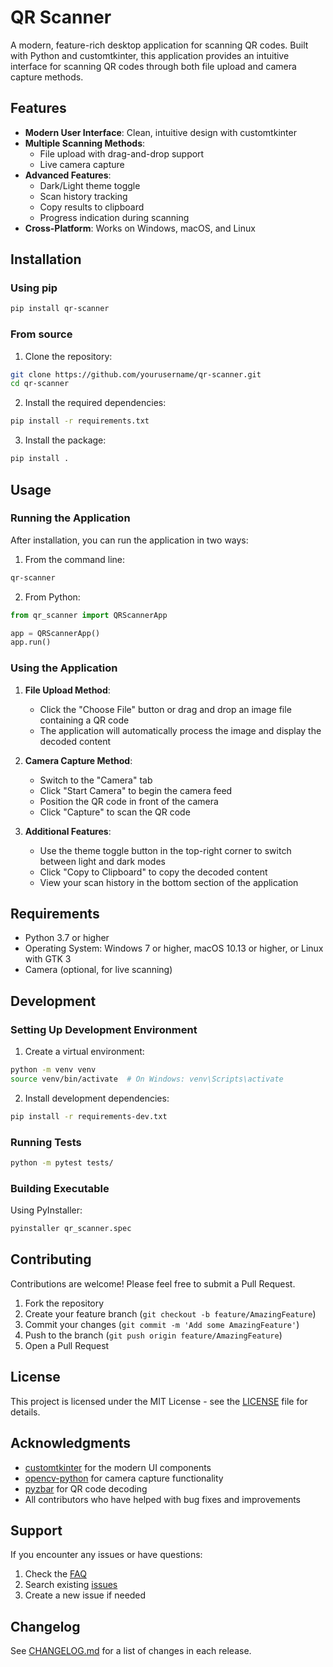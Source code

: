 # QR Scanner

A modern, feature-rich desktop application for scanning QR codes. Built with Python and customtkinter, this application provides an intuitive interface for scanning QR codes through both file upload and camera capture methods.

## Features

- **Modern User Interface**: Clean, intuitive design with customtkinter
- **Multiple Scanning Methods**:
  - File upload with drag-and-drop support
  - Live camera capture
- **Advanced Features**:
  - Dark/Light theme toggle
  - Scan history tracking
  - Copy results to clipboard
  - Progress indication during scanning
- **Cross-Platform**: Works on Windows, macOS, and Linux

## Installation

### Using pip

```bash
pip install qr-scanner
```

### From source

1. Clone the repository:
```bash
git clone https://github.com/yourusername/qr-scanner.git
cd qr-scanner
```

2. Install the required dependencies:
```bash
pip install -r requirements.txt
```

3. Install the package:
```bash
pip install .
```

## Usage

### Running the Application

After installation, you can run the application in two ways:

1. From the command line:
```bash
qr-scanner
```

2. From Python:
```python
from qr_scanner import QRScannerApp

app = QRScannerApp()
app.run()
```

### Using the Application

1. **File Upload Method**:
   - Click the "Choose File" button or drag and drop an image file containing a QR code
   - The application will automatically process the image and display the decoded content

2. **Camera Capture Method**:
   - Switch to the "Camera" tab
   - Click "Start Camera" to begin the camera feed
   - Position the QR code in front of the camera
   - Click "Capture" to scan the QR code

3. **Additional Features**:
   - Use the theme toggle button in the top-right corner to switch between light and dark modes
   - Click "Copy to Clipboard" to copy the decoded content
   - View your scan history in the bottom section of the application

## Requirements

- Python 3.7 or higher
- Operating System: Windows 7 or higher, macOS 10.13 or higher, or Linux with GTK 3
- Camera (optional, for live scanning)

## Development

### Setting Up Development Environment

1. Create a virtual environment:
```bash
python -m venv venv
source venv/bin/activate  # On Windows: venv\Scripts\activate
```

2. Install development dependencies:
```bash
pip install -r requirements-dev.txt
```

### Running Tests

```bash
python -m pytest tests/
```

### Building Executable

Using PyInstaller:

```bash
pyinstaller qr_scanner.spec
```

## Contributing

Contributions are welcome! Please feel free to submit a Pull Request.

1. Fork the repository
2. Create your feature branch (`git checkout -b feature/AmazingFeature`)
3. Commit your changes (`git commit -m 'Add some AmazingFeature'`)
4. Push to the branch (`git push origin feature/AmazingFeature`)
5. Open a Pull Request

## License

This project is licensed under the MIT License - see the [LICENSE](LICENSE) file for details.

## Acknowledgments

- [customtkinter](https://github.com/TomSchimansky/CustomTkinter) for the modern UI components
- [opencv-python](https://github.com/opencv/opencv-python) for camera capture functionality
- [pyzbar](https://github.com/NaturalHistoryMuseum/pyzbar) for QR code decoding
- All contributors who have helped with bug fixes and improvements

## Support

If you encounter any issues or have questions:

1. Check the [FAQ](docs/FAQ.md)
2. Search existing [issues](https://github.com/yourusername/qr-scanner/issues)
3. Create a new issue if needed

## Changelog

See [CHANGELOG.md](CHANGELOG.md) for a list of changes in each release.